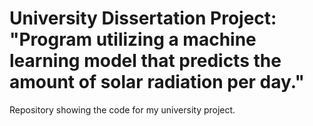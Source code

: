# University Dissertation Project: "Program utilizing a machine learning model that predicts the amount of solar radiation per day."
 Repository showing the code for my university project.
